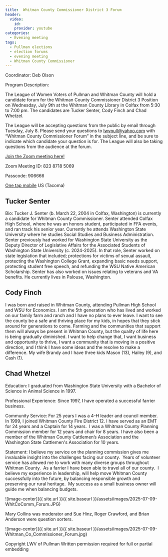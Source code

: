 ```yaml
---
title:  Whitman County Commissioner District 3 Forum
header:
  video:
    id: 
    provider: youtube
categories:
  - Evening meeting
tags:
  - Pullman elections
  - election forums
  - evening meeting
  - Whitman County Commissioner
---
```


Coordinator: Deb Olson 

Program Description:

The League of Women Voters of Pullman and Whitman County will hold a candidate forum for the Whitman County Commissioner District 3 Position on Wednesday, July 9th at the Whitman County Library in Colfax from 5:30 to 7:00 pm. The candidates are Tucker Senter, Cody Finch and Chad Whetzel.

The League will be accepting questions from the public by email through Tuesday, July 8. Please send your questions to lwvpull@yahoo.com with “Whitman County Commissioner Forum” in the subject line, and be sure to indicate which candidate your question is for.  The League will also be taking questions from the audience at the forum. 

[Join the Zoom meeting here!](https://us02web.zoom.us/j/82387185069?pwd=YUh5b1FVbTdlRHNzV2VzeVJkcnJzdz09)

Zoom Meeting ID: 823 8718 5069

Passcode: 906666

[One tap mobile](tel:+12532158782,,82387185069#,,,,*906666#) US (Tacoma)

## Tucker Senter

Bio: Tucker J. Senter (b. March 22, 2004 in Colfax, Washington) is currently a candidate for Whitman County Commissioner. Senter attended Colfax High School, where he was an honors student, participated in FFA events, and ran track his senior year. Currently he attends Washington State University where he studies Social Studies and Business Administration. Senter previously had worked for Washington State University as the Deputy Director of Legislative Affairs for the Associated Students of Washington State University (c. 2024-2025). In that role, Senter worked on state legislation that included; protections for victims of sexual assault, protecting the Washington College Grant, expanding basic needs support, protecting student free speech, and refunding the WSU Native American Scholarship. Senter has also worked on issues relating to veterans and VA benefits. He currently lives in Palouse, Washington.

## Cody Finch

I was born and raised in Whitman County, attending Pullman High School and WSU for Economics. I am the 5th generation who has lived and worked on our family farm and ranch and I have no plans to ever leave. I want to see the county be a safe and thriving place for my kids, in hopes that they stick around for generations to come. Farming and the communities that support them will always be present in Whitman County, but the quality of life here is being gradually diminished. I want to help change that, I want business and opportunity to thrive, I want a community that is moving in a positive direction, and I think I have some ideas and the resolve to make a difference. My wife Brandy and I have three kids Mason (13), Hailey (9), and Cash (1).

## Chad Whetzel

Education:  I graduated from Washington State University with a Bachelor of Science in Animal Science in 1997.  

Professional Experience:  Since 1997, I have operated a successful farrier business.  

Community Service:  For 25 years I was a 4-H leader and council member.  In 1999, I joined Whitman County Fire District 12. I have served as an EMT for 24 years and a Captain for 14 years.  I was a Whitman County Planning Commission member for 12 years and chair for 8 years. I have also been a member of the Whitman County Cattlemen’s Association and the Washington State Cattlemen's Association for 10 years.

Statement:  I believe my service on the planning commission gives me invaluable insight into the challenges facing our county.  Years of volunteer service has allowed me to work with many diverse groups throughout Whitman County.  As a farrier I have been able to travel all of our county.  I believe my experience in leadership, will help move Whitman County successfully into the future, by balancing responsible growth and preserving our rural heritage.  My success as a small business owner will guide me when balancing budgets. 

![image-center]({{ site.url }}{{ site.baseurl }}/assets/images/2025-07-09-WhitCoComm_Forum.JPG)

Mary Collins was moderator and Sue Hinz, Roger Crawford, and Brian Anderson were question sorters.

![image-center]({{ site.url }}{{ site.baseurl }}/assets/images/2025-07-09-Whitman_Co_Commissioner_Forum.jpg)

Copyright LWV of Pullman
Written permission required for full or partial embedding

<!---change the title to whatever you want the post to be titled
change the ID out to the end of the youtube link https://youtu.be/r61ARK4Qv9c -->
